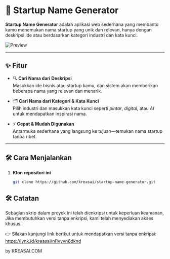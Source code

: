 # 🚀 Startup Name Generator

**Startup Name Generator** adalah aplikasi web sederhana yang membantu kamu menemukan nama startup yang unik dan relevan, hanya dengan deskripsi ide atau berdasarkan kategori industri dan kata kunci.

![Preview](https://blogger.googleusercontent.com/img/b/R29vZ2xl/AVvXsEiI49a-kd752ijn6SN_RKyHP6DGkILT6mk6itMcNEx8iIW36ICRcBbWOpm4vM8p66FvrYGlso66AibpTHTH5oMeFjEAq-K-9bHiQgWpiTvQAyqO4EwUIf2ohbKxEM6TyARQfY5bLWJ_lDTm4pW9Futzgax30YZpQkh2lQI8j2H04Fp0-BdgOJGNYthdOKU/s720-c/Startup%20Name%20Generator.webp) <!-- opsional: bisa dihapus jika tidak ada gambar -->

---

## ✨ Fitur

- 🔍 **Cari Nama dari Deskripsi**  
  Masukkan ide bisnis atau startup kamu, dan sistem akan memberikan beberapa nama yang relevan dan menarik.

- 🗂️ **Cari Nama dari Kategori & Kata Kunci**  
  Pilih industri dan masukkan kata kunci seperti *pintar*, *digital*, atau *AI* untuk mendapatkan inspirasi nama.

- ⚡ **Cepat & Mudah Digunakan**  
  Antarmuka sederhana yang langsung ke tujuan—temukan nama startup tanpa ribet.

---

## 🛠️ Cara Menjalankan

1. **Klon repositori ini**  
   ```bash
   git clone https://github.com/kreasai/startup-name-generator.git

## 🛠️ Catatan 

Sebagian skrip dalam proyek ini telah dienkripsi untuk keperluan keamanan,
Jika membutuhkan versi tanpa enkripsi, kami telah menyediakan akses khusus.

👉 Silakan kunjungi link berikut untuk mendapatkan versi tanpa enkripsi:
https://lynk.id/kreasai/nl1vyvn6dknd

by KREASAI.COM

